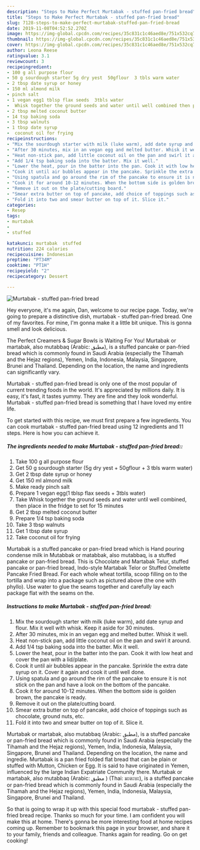 ```yaml
---
description: "Steps to Make Perfect Murtabak - stuffed pan-fried bread"
title: "Steps to Make Perfect Murtabak - stuffed pan-fried bread"
slug: 7128-steps-to-make-perfect-murtabak-stuffed-pan-fried-bread
date: 2019-11-08T04:52:52.270Z
image: https://img-global.cpcdn.com/recipes/35c831c1c46aed8e/751x532cq70/murtabak-stuffed-pan-fried-bread-recipe-main-photo.jpg
thumbnail: https://img-global.cpcdn.com/recipes/35c831c1c46aed8e/751x532cq70/murtabak-stuffed-pan-fried-bread-recipe-main-photo.jpg
cover: https://img-global.cpcdn.com/recipes/35c831c1c46aed8e/751x532cq70/murtabak-stuffed-pan-fried-bread-recipe-main-photo.jpg
author: Leona Reese
ratingvalue: 3.1
reviewcount: 3
recipeingredient:
- 100 g all purpose flour
- 50 g sourdough starter 5g dry yest  50gflour  3 tbls warm water
- 2 tbsp date syrup or honey
- 150 ml almond milk
- pinch salt
- 1 vegan egg1 tblsp flax seeds  3tbls water
-  Whisk together the ground seeds and water until well combined then place in the fridge to set for 15 minutes
- 2 tbsp melted coconut butter
- 14 tsp baking soda
- 3 tbsp walnuts
- 1 tbsp date syrup
-  coconut oil for frying
recipeinstructions:
- "Mix the sourdough starter with milk (luke warm), add date syrup and flour. Mix it well with whisk. Keep it aside for 30 minutes."
- "After 30 minutes, mix in an vegan egg and melted butter. Whisk it well."
- "Heat non-stick pan, add little coconut oil on the pan and swirl it around."
- "Add 1/4 tsp baking soda into the batter. Mix it well."
- "Lower the heat, pour in the batter into the pan. Cook it with low heat and cover the pan with a lid/plate."
- "Cook it until air bubbles appear in the pancake. Sprinkle the extra date syrup on it. Cover it again and cook it until well done."
- "Using spatula and go around the rim of the pancake to ensure it is not stick on the pan and have a look on the bottom of the pancake."
- "Cook it for around 10-12 minutes. When the bottom side is golden brown, the pancake is ready."
- "Remove it out on the plate/cutting board."
- "Smear extra butter on top of pancake, add choice of toppings such as chocolate, ground nuts, etc."
- "Fold it into two and smear butter on top of it. Slice it."
categories:
- Resep
tags:
- murtabak
- 
- stuffed

katakunci: murtabak  stuffed
nutrition: 224 calories
recipecuisine: Indonesian
preptime: "PT34M"
cooktime: "PT1H"
recipeyield: "2"
recipecategory: Dessert

---
```



![Murtabak - stuffed pan-fried bread](https://img-global.cpcdn.com/recipes/35c831c1c46aed8e/751x532cq70/murtabak-stuffed-pan-fried-bread-recipe-main-photo.jpg)

Hey everyone, it's me again, Dan, welcome to our recipe page. Today, we're going to prepare a distinctive dish, murtabak - stuffed pan-fried bread. One of my favorites. For mine, I'm gonna make it a little bit unique. This is gonna smell and look delicious.

The Perfect Creamers &amp; Sugar Bowls is Waiting For You! Murtabak or martabak, also mutabbaq (Arabic: مطبق‎‎), is a stuffed pancake or pan-fried bread which is commonly found in Saudi Arabia (especially the Tihamah and the Hejaz regions), Yemen, India, Indonesia, Malaysia, Singapore, Brunei and Thailand. Depending on the location, the name and ingredients can significantly vary.

Murtabak - stuffed pan-fried bread is only one of the most popular of current trending foods in the world. It's appreciated by millions daily. It is easy, it's fast, it tastes yummy. They are fine and they look wonderful. Murtabak - stuffed pan-fried bread is something that I have loved my entire life.


To get started with this recipe, we must first prepare a few ingredients. You can cook murtabak - stuffed pan-fried bread using 12 ingredients and 11 steps. Here is how you can achieve it.

##### The ingredients needed to make Murtabak - stuffed pan-fried bread::

1. Take 100 g all purpose flour
1. Get 50 g sourdough starter (5g dry yest + 50gflour + 3 tbls warm water)
1. Get 2 tbsp date syrup or honey
1. Get 150 ml almond milk
1. Make ready pinch salt
1. Prepare 1 vegan egg(1 tblsp flax seeds + 3tbls water)
1. Take  Whisk together the ground seeds and water until well combined, then place in the fridge to set for 15 minutes
1. Get 2 tbsp melted coconut butter
1. Prepare 1/4 tsp baking soda
1. Take 3 tbsp walnuts
1. Get 1 tbsp date syrup
1. Take  coconut oil for frying


Murtabak is a stuffed pancake or pan-fried bread which is Hand pouring condense milk in Mutabbak or matabbak, also mutabbaq, is a stuffed pancake or pan-fried bread. This is Chocolate and Martabak Telur, stuffed pancake or pan-fried bread, Indo-style Martabak Telor or Stuffed Omelette Pancake Fried Bread. For each whole wheat tortilla, scoop filling on to the tortilla and wrap into a package such as pictured above (the one with phyllo). Use water to glue the seams together and carefully lay each package flat with the seams on the. 

##### Instructions to make Murtabak - stuffed pan-fried bread:

1. Mix the sourdough starter with milk (luke warm), add date syrup and flour. Mix it well with whisk. Keep it aside for 30 minutes.
1. After 30 minutes, mix in an vegan egg and melted butter. Whisk it well.
1. Heat non-stick pan, add little coconut oil on the pan and swirl it around.
1. Add 1/4 tsp baking soda into the batter. Mix it well.
1. Lower the heat, pour in the batter into the pan. Cook it with low heat and cover the pan with a lid/plate.
1. Cook it until air bubbles appear in the pancake. Sprinkle the extra date syrup on it. Cover it again and cook it until well done.
1. Using spatula and go around the rim of the pancake to ensure it is not stick on the pan and have a look on the bottom of the pancake.
1. Cook it for around 10-12 minutes. When the bottom side is golden brown, the pancake is ready.
1. Remove it out on the plate/cutting board.
1. Smear extra butter on top of pancake, add choice of toppings such as chocolate, ground nuts, etc.
1. Fold it into two and smear butter on top of it. Slice it.


Murtabak or martabak, also mutabbaq (Arabic: مطبق‎‎), is a stuffed pancake or pan-fried bread which is commonly found in Saudi Arabia (especially the Tihamah and the Hejaz regions), Yemen, India, Indonesia, Malaysia, Singapore, Brunei and Thailand. Depending on the location, the name and ingredie. Murtabak is a pan fried folded flat bread that can be plain or stuffed with Mutton, Chicken or Egg. It is said to have originated in Yemen, influenced by the large Indian Expatriate Community there. Murtabak or martabak, also mutabbaq (Arabic: مطبق ‎‎) (Thai: มะตะบะ), is a stuffed pancake or pan-fried bread which is commonly found in Saudi Arabia (especially the Tihamah and the Hejaz regions), Yemen, India, Indonesia, Malaysia, Singapore, Brunei and Thailand. 

So that is going to wrap it up with this special food murtabak - stuffed pan-fried bread recipe. Thanks so much for your time. I am confident you will make this at home. There's gonna be more interesting food at home recipes coming up. Remember to bookmark this page in your browser, and share it to your family, friends and colleague. Thanks again for reading. Go on get cooking!
